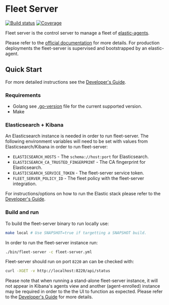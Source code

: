 # Fleet Server

[![Build status](https://badge.buildkite.com/e97572322f4d22804d550aa300c7d4cfe807f3463c999e8c8f.svg?branch=main)](https://buildkite.com/elastic/fleet-server) [![Coverage](https://sonar.elastic.dev/api/project_badges/measure?project=elastic_fleet-server_AYpL8BsVaV3I-igkX4hx&metric=coverage&token=sqb_0ac55a13c6a96c9ca98f6ec6d49c07eb55e79572)](https://sonar.elastic.dev/dashboard?id=elastic_fleet-server_AYpL8BsVaV3I-igkX4hx)

Fleet server is the control server to manage a fleet of [elastic-agents](https://github.com/elastic/elastic-agent).

Please refer to the [official documentation](https://www.elastic.co/guide/en/fleet/current/index.html) for more details.
For production deployments the fleet-server is supervised and bootstrapped by an elastic-agent.

## Quick Start

For more detailed instructions see the [Developer's Guide](./docs/developers-guide.md).

### Requirements

- Golang see [.go-version](./go-version) file for the current supported version.
- Make

### Elasticsearch + Kibana

An Elasticsearch instance is needed in order to run fleet-server.
The following environment variables will need to be set with values from Elasticsearch/Kibana in order to run fleet-server:

- `ELASTICSEARCH_HOSTS` - The `schema://host:port` for Elasticsearch.
- `ELASTICSEARCH_CA_TRUSTED_FINGERPRINT` - The CA fingerprint for Elasticsearch.
- `ELASTICSEARCH_SERVICE_TOKEN` - The fleet-server service token.
- `FLEET_SERVER_POLICY_ID` - The fleet policy with the fleet-server integration.

For instructions/options on how to run the Elastic stack please refer to the [Developer's Guide](./docs/developers-guide.md).

### Build and run

To build the fleet-server binary to run locally use:

```bash
make local # Use SNAPSHOT=true if targetting a SNAPSHOT build.
```

In order to run the fleet-server instance run:

```bash
./bin/fleet-server -c fleet-server.yml
```

Fleet-server should run on port `8220` an can be checked with:

```bash
curl -XGET -v http://localhost:8220/api/status
```

Please note that when running a stand-alone fleet-server instance, it will not appear in Kibana's agents view and another (agent-enrolled) instance may be required in order to the the UI to function as expected.
Please refer to the [Developer's Guide](./docs/developers-guide.md) for more details.
